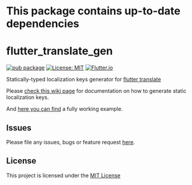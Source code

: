 # This package contains up-to-date dependencies 
# flutter_translate_gen

[![pub package](https://img.shields.io/pub/v/flutter_translate_gen.svg?color=important)](https://pub.dev/packages/flutter_translate_gen)
[![License: MIT](https://img.shields.io/badge/License-MIT-ff69b4.svg)](https://github.com/Jesway/Flutter-Translate/blob/master/LICENSE)
[![Flutter.io](https://img.shields.io/badge/Flutter-Website-deepskyblue.svg)](https://flutter.io/)

Statically-typed localization keys generator for [flutter translate](https://github.com/Jesway/Flutter-Translate)

Please [check this wiki page](https://github.com/Jesway/Flutter-Translate/wiki/3.-Generating-statically-typed-localization-keys) for documentation on how to generate static localization keys.

And [here you can find](https://github.com/Jesway/Flutter-Translate/tree/master/example_static_keys) a fully working example.

## Issues
Please file any issues, bugs or feature request [here](https://github.com/Jesway/Flutter-Translate-Gen/issues).

## License

This project is licensed under the [MIT License](https://github.com/Jesway/Flutter-Translate-Gen/blob/master/LICENSE)
